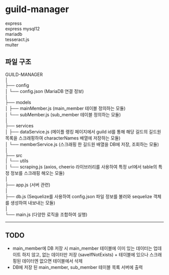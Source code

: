 # guild-manager

express  
express mysql12  
mariadb  
tesseract.js  
multer  


## 파일 구조
GUILD-MANAGER  
│  
├── config  
│   └── config.json (MariaDB 연결 정보)  
│  
├── models  
│   ├── mainMember.js (main_member 테이블 정의하는 모듈)  
│   └── subMember.js (sub_member 테이블 정의하는 모듈)  
│  
├── services  
│   ├── dataService.js (메이플 랭킹 페이지에서 guild id를 통해 해당 길드의 길드원 목록을 스크래핑하여 characterNames 배열에 저장하는 모듈)  
│   └── memberService.js (스크래핑 한 길드원 배열을 DB에 저장, 조회하는 모듈)  
│  
├── src  
│   └── utils  
│       └── scraping.js (axios, cheerio 라이브러리를 사용하여 특정 url에서 table의 특정 정보를 스크래핑 해오는 모듈)  
│  
├── app.js (서버 관련)  
│  
├── db.js (Sequelize를 사용하여 config.json 파일 정보를 불러와 sequelize 객체를 생성하여 내보내는 모듈)  
│  
└── main.js (다양한 로직을 조합하여 실행)  

---

## TODO
- main_member에 DB 저장 시 main_member 테이블에 이미 있는 데이터는 업데이트 하지 않고, 없는 데이터만 저장 (saveIfNotExists) + 테이블에 있으나 스크래핑된 데이터엔 없으면 테이블에서 삭제
- DB에 저장 된 main_member, sub_member 테이블 목록 서버에 출력
